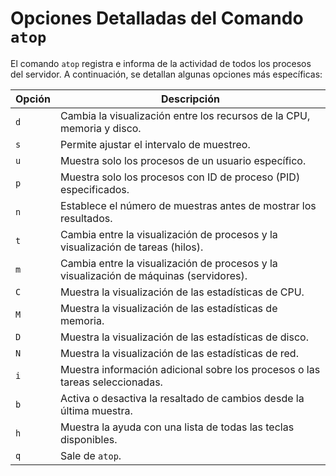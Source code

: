 # Opciones Detalladas del Comando `atop`

El comando `atop` registra e informa de la actividad de todos los procesos del servidor. A continuación, se detallan algunas opciones más específicas:

| Opción         | Descripción |
|----------------|-------------|
| `d`            | Cambia la visualización entre los recursos de la CPU, memoria y disco. |
| `s`            | Permite ajustar el intervalo de muestreo. |
| `u`            | Muestra solo los procesos de un usuario específico. |
| `p`            | Muestra solo los procesos con ID de proceso (PID) especificados. |
| `n`            | Establece el número de muestras antes de mostrar los resultados. |
| `t`            | Cambia entre la visualización de procesos y la visualización de tareas (hilos). |
| `m`            | Cambia entre la visualización de procesos y la visualización de máquinas (servidores). |
| `C`            | Muestra la visualización de las estadísticas de CPU. |
| `M`            | Muestra la visualización de las estadísticas de memoria. |
| `D`            | Muestra la visualización de las estadísticas de disco. |
| `N`            | Muestra la visualización de las estadísticas de red. |
| `i`            | Muestra información adicional sobre los procesos o las tareas seleccionadas. |
| `b`            | Activa o desactiva la resaltado de cambios desde la última muestra. |
| `h`            | Muestra la ayuda con una lista de todas las teclas disponibles. |
| `q`            | Sale de `atop`. |
